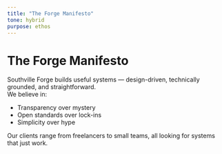 ```yaml
---
title: "The Forge Manifesto"
tone: hybrid
purpose: ethos
---
```


# The Forge Manifesto

Southville Forge builds useful systems — design-driven, technically grounded, and straightforward.  
We believe in:
- Transparency over mystery  
- Open standards over lock-ins  
- Simplicity over hype  

Our clients range from freelancers to small teams, all looking for systems that just work.

